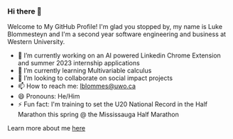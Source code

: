 ### Hi there 👋

Welcome to My GitHub Profile! I'm glad you stopped by, my name is Luke Blommesteyn and I'm a second year software engineering and business at Western University.

- 🔭 I’m currently working on an AI powered Linkedin Chrome Extension and summer 2023 internship applications
- 🌱 I’m currently learning Multivariable calculus
- 👯 I’m looking to collaborate on social impact projects
- 📫 How to reach me: lblommes@uwo.ca
- 😄 Pronouns: He/Him
- ⚡ Fun fact: I'm training to set the U20 National Record in the Half Marathon this spring @ the Mississauga Half Marathon

Learn more about me [here](https://personal-portfolio-chi-eight.vercel.app/)

